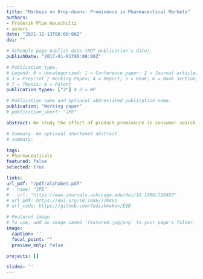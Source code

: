 ```yaml
---
title: "Markups on Drop-downs: Prominence in Pharmaceutical Markets"
authors:
- Frederik Plum Hauschultz
- anders
date: "2021-12-13T00:00:00Z"
doi: ""

# Schedule page publish date (NOT publication's date).
publishDate: "2017-01-01T00:00:00Z"

# Publication type.
# Legend: 0 = Uncategorized; 1 = Conference paper; 2 = Journal article;
# 3 = Preprint / Working Paper; 4 = Report; 5 = Book; 6 = Book section;
# 7 = Thesis; 8 = Patent
publication_types: ["3"] # 3 = WP

# Publication name and optional abbreviated publication name.
publication: "Working paper"
# publication_short: "JPE"

abstract: We study the effect of product prominence in consumer search on demand and equilibrium prices using data from Danish pharmaceutical markets. Variation in prominence comes from alphabetical ordering in physician IT systems. We find that both prescriptions, prices, market shares and revenue decrease in alphabetical rank. We estimate a structural ordered search model which confirms that physicians actively search. They react to patient expenditures, albeit less than patients, and increase search effort for low-income and female patients. Sorting products by price would reduce equilibrium expenditures by 5%, which is more than a removal of search frictions would achieve.

# Summary. An optional shortened abstract.
# summary: 

tags:
- Pharmaceuticals
featured: false
selected: true

links:
url_pdf: "/pdf/alphabet.pdf"
# - name: "JPE"
#   url: "https://www.journals.uchicago.edu/doi/10.1086/720463"
# url_pdf: https://doi.org/10.1086/720463
# url_code: https://github.com/fediskhakov/EQB

# Featured image
# To use, add an image named `featured.jpg/png` to your page's folder. 
image:
  caption: ''
  focal_point: ""
  preview_only: false

projects: []

slides: ''
---
```



